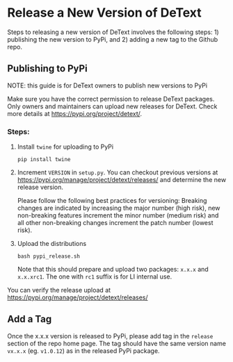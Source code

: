 Release a New Version of DeText
=========
Steps to releasing a new version of DeText involves the following steps: 1) publishing the new version to PyPi, and 2) adding a new tag to the Github repo.
## Publishing to PyPi
NOTE: this guide is for DeText owners to publish new versions to PyPi

 Make sure you have the correct permission to release DeText packages. Only owners and maintainers can upload new releases for DeText. Check more details at https://pypi.org/project/detext/.

### Steps:
1. Install `twine` for uploading to PyPi
    ```shell script
    pip install twine
    ```
1. Increment `VERSION` in `setup.py`. You can checkout previous versions at https://pypi.org/manage/project/detext/releases/ and determine the new release version. 
    
    Please follow the following best practices for versioning: Breaking changes are indicated by increasing the major number (high risk), new non-breaking features increment the minor number (medium risk) and all other non-breaking changes increment the patch number (lowest risk). 

1. Upload the distributions
    ```shell script
    bash pypi_release.sh 
    ```
   Note that this should prepare and upload two packages: `x.x.x` and `x.x.xrc1`. The one with `rc1` suffix is for LI internal use.

You can verify the release upload at https://pypi.org/manage/project/detext/releases/


## Add a Tag

Once the x.x.x version is released to PyPi, please add tag in the `release` section of the repo home page. The tag should have the same version name `vx.x.x` (eg. `v1.0.12`) as in the released PyPi package. 
